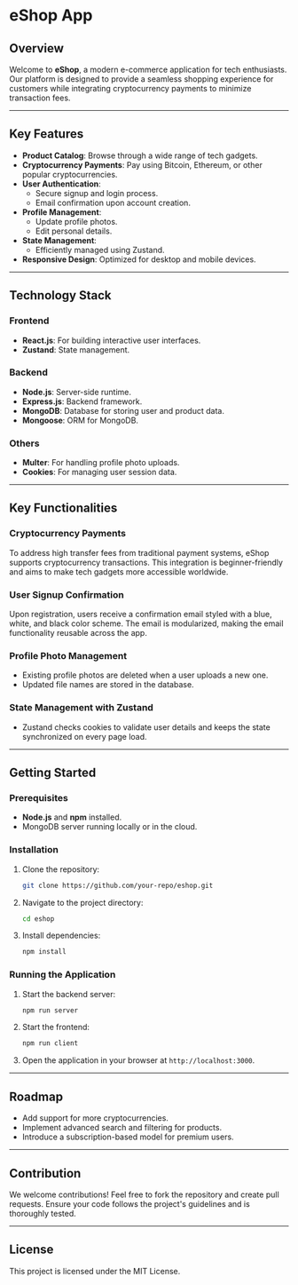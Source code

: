 # eShop App

## Overview

Welcome to **eShop**, a modern e-commerce application for tech enthusiasts. Our platform is designed to provide a seamless shopping experience for customers while integrating cryptocurrency payments to minimize transaction fees.

---

## Key Features

- **Product Catalog**: Browse through a wide range of tech gadgets.
- **Cryptocurrency Payments**: Pay using Bitcoin, Ethereum, or other popular cryptocurrencies.
- **User Authentication**:
  - Secure signup and login process.
  - Email confirmation upon account creation.
- **Profile Management**:
  - Update profile photos.
  - Edit personal details.
- **State Management**:
  - Efficiently managed using Zustand.
- **Responsive Design**: Optimized for desktop and mobile devices.

---

## Technology Stack

### Frontend

- **React.js**: For building interactive user interfaces.
- **Zustand**: State management.

### Backend

- **Node.js**: Server-side runtime.
- **Express.js**: Backend framework.
- **MongoDB**: Database for storing user and product data.
- **Mongoose**: ORM for MongoDB.

### Others

- **Multer**: For handling profile photo uploads.
- **Cookies**: For managing user session data.

---

## Key Functionalities

### Cryptocurrency Payments

To address high transfer fees from traditional payment systems, eShop supports cryptocurrency transactions. This integration is beginner-friendly and aims to make tech gadgets more accessible worldwide.

### User Signup Confirmation

Upon registration, users receive a confirmation email styled with a blue, white, and black color scheme. The email is modularized, making the email functionality reusable across the app.

### Profile Photo Management

- Existing profile photos are deleted when a user uploads a new one.
- Updated file names are stored in the database.

### State Management with Zustand

- Zustand checks cookies to validate user details and keeps the state synchronized on every page load.

---

## Getting Started

### Prerequisites

- **Node.js** and **npm** installed.
- MongoDB server running locally or in the cloud.

### Installation

1. Clone the repository:
   ```bash
   git clone https://github.com/your-repo/eshop.git
   ```
2. Navigate to the project directory:
   ```bash
   cd eshop
   ```
3. Install dependencies:
   ```bash
   npm install
   ```

### Running the Application

1. Start the backend server:
   ```bash
   npm run server
   ```
2. Start the frontend:
   ```bash
   npm run client
   ```
3. Open the application in your browser at `http://localhost:3000`.

---

## Roadmap

- Add support for more cryptocurrencies.
- Implement advanced search and filtering for products.
- Introduce a subscription-based model for premium users.

---

## Contribution

We welcome contributions! Feel free to fork the repository and create pull requests. Ensure your code follows the project's guidelines and is thoroughly tested.

---

## License

This project is licensed under the MIT License.
